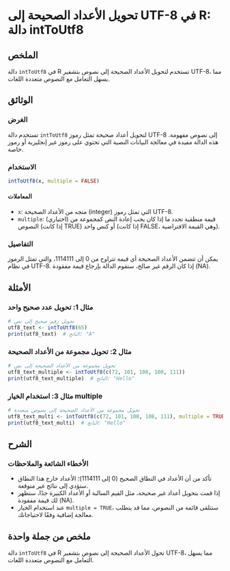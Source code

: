 <!--
Meta Description: # تحويل الأعداد الصحيحة إلى UTF-8 في R: دالة intToUtf8 ## الملخص دالة `intToUtf8` في R تستخدم لتحويل الأعداد الصحيحة إلى نصوص بتشفير UTF-8، مما يسهل ا...
Meta Keywords: الأعداد, إلى, الصحيحة, inttoutf8, تحويل
-->

# تحويل الأعداد الصحيحة إلى UTF-8 في R: دالة intToUtf8

## الملخص
دالة `intToUtf8` في R تستخدم لتحويل الأعداد الصحيحة إلى نصوص بتشفير UTF-8، مما يسهل التعامل مع النصوص متعددة اللغات.

## الوثائق
### الغرض
تستخدم دالة `intToUtf8` لتحويل أعداد صحيحة تمثل رموز UTF-8 إلى نصوص مفهومة. هذه الدالة مفيدة في معالجة البيانات النصية التي تحتوي على رموز غير إنجليزية أو رموز خاصة.

### الاستخدام
```R
intToUtf8(x, multiple = FALSE)
```

#### المعاملات
- `x`: متجه من الأعداد الصحيحة (integer) التي تمثل رموز UTF-8.
- `multiple`: (اختياري) قيمة منطقية تحدد ما إذا كان يجب إعادة النص كمجموعة من النصوص (إذا كانت TRUE) أو كنص واحد (إذا كانت FALSE، وهي القيمة الافتراضية).

### التفاصيل
يمكن أن تتضمن الأعداد الصحيحة أي قيمة تتراوح من 0 إلى 1114111، والتي تمثل الرموز في نظام UTF-8. إذا كان الرقم غير صالح، ستقوم الدالة بإرجاع قيمة مفقودة (NA).

## الأمثلة
### مثال 1: تحويل عدد صحيح واحد
```R
# تحويل رقم صحيح إلى نص
utf8_text <- intToUtf8(65)
print(utf8_text)  # الناتج: "A"
```

### مثال 2: تحويل مجموعة من الأعداد الصحيحة
```R
# تحويل مجموعة من الأعداد الصحيحة إلى نص
utf8_text_multiple <- intToUtf8(c(72, 101, 108, 108, 111))
print(utf8_text_multiple)  # الناتج: "Hello"
```

### مثال 3: استخدام الخيار multiple
```R
# تحويل مجموعة من الأعداد الصحيحة إلى نصوص متعددة
utf8_text_multi <- intToUtf8(c(72, 101, 108, 108, 111), multiple = TRUE)
print(utf8_text_multi)  # الناتج: "Hello"
```

## الشرح
### الأخطاء الشائعة والملاحظات
- تأكد من أن الأعداد في النطاق الصحيح (0 إلى 1114111)؛ الأعداد خارج هذا النطاق ستؤدي إلى نتائج غير متوقعة.
- إذا قمت بتحويل أعداد غير صحيحة، مثل القيم السالبة أو الأعداد الكبيرة جدًا، ستظهر لك قيمة مفقودة (NA).
- عند استخدام الخيار `multiple = TRUE`، ستتلقى قائمة من النصوص، مما قد يتطلب معالجة إضافية وفقًا لاحتياجاتك.

## ملخص من جملة واحدة
دالة `intToUtf8` في R تحول الأعداد الصحيحة إلى نصوص بتشفير UTF-8، مما يسهل التعامل مع النصوص متعددة اللغات.